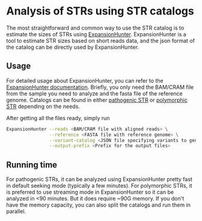 # Analysis of STRs using STR catalogs

The most straightforward and common way to use the STR catalog is to estimate the sizes of STRs using [ExpansionHunter](https://github.com/Illumina/ExpansionHunter). ExpansionHunter is a tool to estimate STR sizes based on short reads data, and the json format of the catalog can be directly used by ExpansionHunter.

## Usage

For detailed usage about ExpansionHunter, you can refer to the [ExpansionHunter documentation](https://github.com/Illumina/ExpansionHunter/tree/master/docs). Briefly, you only need the BAM/CRAM file from the sample you need to analyze and the fasta file of the reference genome. Catalogs can be found in either [pathogenic STR](../pathogenic_STR/) or [polymorphic STR](../polymorphic_STR/) depending on the needs. 

After getting all the files ready, simply run

```bash
ExpansionHunter --reads <BAM/CRAM file with aligned reads> \
                --reference <FASTA file with reference genome> \
                --variant-catalog <JSON file specifying variants to genotype> \
                --output-prefix <Prefix for the output files>
```

## Running time

For pathogenic STRs, it can be analyzed using ExpansionHunter pretty fast in default seeking mode (typically a few minutes). For polymorphic STRs, it is preferred to use streaming mode in ExpansionHunter so it can be analyzed in <90 minutes. But it does require ~90G memory. If you don't have the memory capacity, you can also split the catalogs and run them in parallel.
